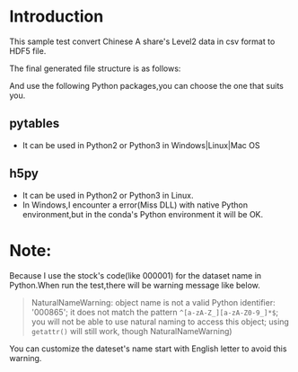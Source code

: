 # Introduction

This sample test convert Chinese A share's Level2 data in csv format to HDF5 file.

The final generated file structure is as follows:


And use the following Python packages,you can choose the one that suits you.
## pytables

- It can be used in Python2 or Python3 in Windows|Linux|Mac OS

## h5py

- It can be used in Python2 or Python3 in Linux.
- In Windows,I encounter a error(Miss DLL) with native Python environment,but in the conda's Python environment it will be OK.




# Note:
Because I use the stock's code(like 000001) for the dataset name in Python.When run the test,there will be warning message like below.
> NaturalNameWarning: object name is not a valid Python identifier: '000865'; it does not match the pattern ``^[a-zA-Z_][a-zA-Z0-9_]*$``; you will not be able to use natural naming to access this object; using ``getattr()`` will still work, though
  NaturalNameWarning)

You can customize the dateset's name start with English letter to avoid this warning.
